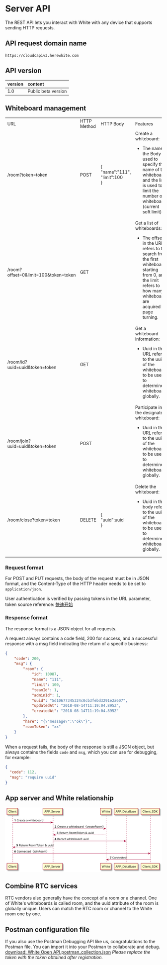 # Server API

The REST API lets you interact with White with any device that supports sending HTTP requests.

## API request domain name

```plain
https://cloudcapiv3.herewhite.com
```

## API version

| version | content |
| :--- | :--- |
| 1.0 | Public beta version |

## Whiteboard management

<div class="bi-table">
  <table>
    <colgroup>
      <col width="291px" />
      <col width="112px" />
      <col width="120px" />
      <col width="280px" />
    </colgroup>
    <tbody>
      <tr height="34px">
        <td rowspan="1" colSpan="1">
          <div data-type="p">URL</div>
        </td>
        <td rowspan="1" colSpan="1">
          <div data-type="p">HTTP Method</div>
        </td>
        <td rowspan="1" colSpan="1">
          <div data-type="p">HTTP Body</div>
        </td>
        <td rowspan="1" colSpan="1">
          <div data-type="p">Features</div>
        </td>
      </tr>
      <tr height="34px">
        <td rowspan="1" colSpan="1">
          <div data-type="p">/room?token=token</div>
        </td>
        <td rowspan="1" colSpan="1">
          <div data-type="p">POST</div>
        </td>
        <td rowspan="1" colSpan="1">
          <div data-type="p">{</div>
          <div data-type="p"> &quot;name&quot;:&quot;111&quot;,</div>
          <div data-type="p"> &quot;limit&quot;:100</div>
          <div data-type="p">}</div>
        </td>
        <td rowspan="1" colSpan="1">
          <div data-type="p">Create a whiteboard:</div>
          <ul data-type="unordered-list">
            <li data-type="list-item" data-list-type="unordered-list">
              <div data-type="p">The name in the Body is used to specify the name of the whiteboard, and the limit is used to limit the number of whiteboards (current soft limit)</div>
            </li>
          </ul>
        </td>
      </tr>
      <tr height="34px">
        <td rowspan="1" colSpan="1">
          <div data-type="p">/room?offset=0&amp;limit=100&amp;token=token</div>
        </td>
        <td rowspan="1" colSpan="1">
          <div data-type="p">GET</div>
        </td>
        <td rowspan="1" colSpan="1">
          <div data-type="p"></div>
        </td>
        <td rowspan="1" colSpan="1">
          <div data-type="p">Get a list of whiteboards:</div>
          <ul data-type="unordered-list">
            <li data-type="list-item" data-list-type="unordered-list">
              <div data-type="p">The offset in the URL refers to the search from the first whiteboard, starting from 0, and the limit refers to how many whiteboards are acquired for page turning.</div>
            </li>
          </ul>
        </td>
      </tr>
      <tr height="34px">
        <td rowspan="1" colSpan="1">
          <div data-type="p">/room/id?uuid=uuid&amp;token=token</div>
        </td>
        <td rowspan="1" colSpan="1">
          <div data-type="p">GET</div>
        </td>
        <td rowspan="1" colSpan="1">
          <div data-type="p"></div>
        </td>
        <td rowspan="1" colSpan="1">
          <div data-type="p">Get a whiteboard information:</div>
          <ul data-type="unordered-list">
            <li data-type="list-item" data-list-type="unordered-list">
              <div data-type="p">Uuid in the URL refers to the uuid of the whiteboard to be used to determine a whiteboard globally.</div>
            </li>
          </ul>
        </td>
      </tr>
      <tr height="34px">
        <td rowspan="1" colSpan="1">
          <div data-type="p">/room/join?uuid=uuid&amp;token=token</div>
        </td>
        <td rowspan="1" colSpan="1">
          <div data-type="p">POST</div>
        </td>
        <td rowspan="1" colSpan="1">
          <div data-type="p"></div>
        </td>
        <td rowspan="1" colSpan="1">
          <div data-type="p">Participate in the designated whiteboard:</div>
          <ul data-type="unordered-list">
            <li data-type="list-item" data-list-type="unordered-list">
              <div data-type="p">Uuid in the URL refers to the uuid of the whiteboard to be used to determine a whiteboard globally.</div>
            </li>
          </ul>
        </td>
      </tr>
      <tr height="34px">
        <td rowspan="1" colSpan="1">
          <div data-type="p">/room/close?token=token</div>
        </td>
        <td rowspan="1" colSpan="1">
          <div data-type="p">DELETE</div>
        </td>
        <td rowspan="1" colSpan="1">
          <div data-type="p">{</div>
          <div data-type="p"> &quot;uuid&quot;:uuid</div>
          <div data-type="p">}</div>
        </td>
        <td rowspan="1" colSpan="1">
          <div data-type="p">Delete the whiteboard:</div>
          <ul data-type="unordered-list">
            <li data-type="list-item" data-list-type="unordered-list">
              <div data-type="p">Uuid in the body refers to the uuid of the whiteboard to be used to determine a whiteboard globally.</div>
            </li>
          </ul>
        </td>
      </tr>
    </tbody>
  </table>
</div>

### Request format

For POST and PUT requests, the body of the request must be in JSON format, and the Content-Type of the HTTP header needs to be set to `application/json`.

User authentication is verified by passing tokens in the URL parameter, token source reference: [快速开始](../js_quickstart.md)

### Response format

The response format is a JSON object for all requests.

A request always contains a code field, 200 for success, and a successful response with a msg field indicating the return of a specific business:

```json
{
    "code": 200,
    "msg": {
        "room": {
            "id": 10987,
            "name": "111",
            "limit": 100,
            "teamId": 1,
            "adminId": 1,
            "uuid": "5d10677345324c0cb3febd3291e2a607",
            "updatedAt": "2018-08-14T11:19:04.895Z",
            "createdAt": "2018-08-14T11:19:04.895Z"
        },
        "hare": "{\"message\":\"ok\"}",
        "roomToken": "xx"
    }
}
```

When a request fails, the body of the response is still a JSON object, but always contains the fields `code` and `msg`, which you can use for debugging, for example:

```json
{
  "code": 112,
  "msg": "require uuid"
}
```

## App server and White relationship

![屏幕快照 2018-08-17 15.25.13.png | center | 747x394](./_images/en-uk/white_desgin.svg)

## Combine RTC services

RTC vendors also generally have the concept of a room or a channel. One of White's whiteboards is called room, and the uuid attribute of the room is globally unique. Users can match the RTC room or channel to the White room one by one.

## Postman configuration file

If you also use the Postman Debugging API like us, congratulations to the Postman file. You can import it into your Postman to collaborate and debug.
[download: White Open API.postman_collection.json](https://www.yuque.com/attachments/yuque/0/2018/json/102615/1534413105738-be02202c-dae7-451a-af5d-e195a7a59139.json "size:3760")
*Please replace the token with the token obtained after registration.*
